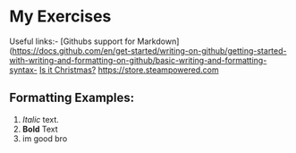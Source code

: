  # My Exercises
 Useful links:- [Githubs support for
 Markdown](https://docs.github.com/en/get-started/writing-on-github/getting-started-with-writing-and-formatting-on-github/basic-writing-and-formatting-syntax- [Is it Christmas?](https://isitchristmas.com)
 https://store.steampowered.com 
## Formatting Examples:
 1. *Italic* text.
 2. **Bold** Text
 3. im good bro
